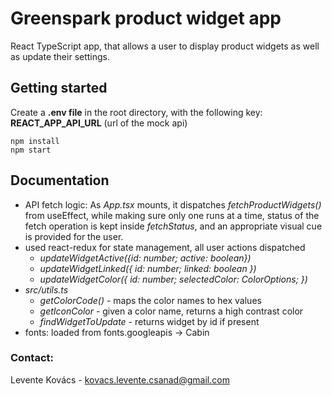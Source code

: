 # Greenspark product widget app

React TypeScript app, that allows a user to display product widgets as
well as update their settings.

## Getting started

Create a **.env file** in the root directory, with the following key: **REACT_APP_API_URL**
(url of the mock api)

    npm install
    npm start

## Documentation

-   API fetch logic: As _App.tsx_ mounts, it dispatches _fetchProductWidgets()_ from useEffect, while making sure only one runs at a time, status of the fetch operation is kept inside _fetchStatus_, and an appropriate visual cue is provided for the user.
-   used react-redux for state management, all user actions dispatched
    -   _updateWidgetActive({id: number; active: boolean})_
    -   _updateWidgetLinked({ id: number; linked: boolean })_
    -   _updateWidgetColor({
        id: number;
        selectedColor: ColorOptions;
        })_
-   _src/utils.ts_
    -   _getColorCode()_ - maps the color names to hex values
    -   _getIconColor_ - given a color name, returns a high contrast color
    -   _findWidgetToUpdate_ - returns widget by id if present
-   fonts: loaded from fonts.googleapis -> Cabin

### Contact:

Levente Kovács - kovacs.levente.csanad@gmail.com
